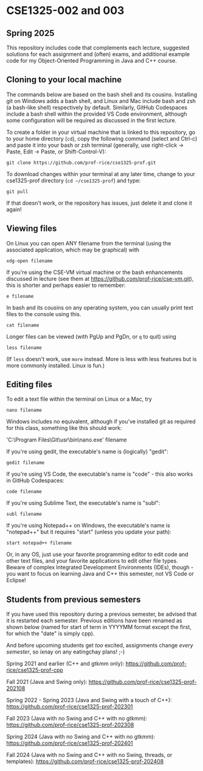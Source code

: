 # CSE1325-002 and 003
## Spring 2025

This repository includes code that complements each lecture, suggested solutions for each assignment and (often) exams, and additional example code for my Object-Oriented Programming in Java and C++ course.

## Cloning to your local machine

The commands below are based on the bash shell and its cousins. Installing git on Windows adds a bash shell, and Linux and Mac include bash and zsh (a bash-like shell) respectively by default. Similarly, GitHub Codespaces include a bash shell within the provided VS Code environment, although some configuration will be required as discussed in the first lecture.

To create a folder in your virtual machine that is linked to this repository, go to your home directory (``cd``), copy the following command (select and Ctrl-c) and paste it into your bash or zsh terminal (generally, use right-click -> Paste, Edit -> Paste, or Shift-Control-V):

``git clone https://github.com/prof-rice/cse1325-prof.git``

To download changes within your terminal at any later time, change to your cse1325-prof directory (``cd ~/cse1325-prof``) and type:

``git pull``

If that doesn't work, or the repository has issues, just delete it and clone it again!

## Viewing files

On Linux you can open ANY filename from the terminal (using the associated application, which may be graphical) with 

``xdg-open filename``

If you're using the CSE-VM virtual machine or the bash enhancements discussed in lecture (see them at https://github.com/prof-rice/cse-vm.git), this is shorter and perhaps easier to remember:

``e filename``

In bash and its cousins on any operating system, you can usually print text files to the console using this.

``cat filename``

Longer files can be viewed (with PgUp and PgDn, or ``q`` to quit) using

``less filename``

(If ``less`` doesn't work, use ``more`` instead. More is less with less features but is more commonly installed. Linux is fun.)

## Editing files

To edit a text file within the terminal on Linux or a Mac, try 

``nano filename`` 

Windows includes no equivalent, although if you've installed git as required for this class, something like this should work:

'C:\Program Files\Git\usr\bin\nano.exe' filename

If you're using gedit, the executable's name is (logically) "gedit":

``gedit filename``

If you're using VS Code, the executable's name is "code" - this also works in GitHub Codespaces:

``code filename``

If you're using Sublime Text, the executable's name is "subl":

``subl filename``

If you're using Notepad++ on Windows, the executable's name is "notepad++" but it requires "start" (unless you update your path):

``start notepad++ filename``

Or, in any OS, just use your favorite programming editor to edit code and other text files, and your favorite applications to edit other file types. Beware of complex Integrated Development Environments (IDEs), though - you want to focus on learning Java and C++ this semester, not VS Code or Eclipse!

## Students from previous semesters

If you have used this repository during a previous semester, be advised that it is restarted each semester. Previous editions have been renamed as shown below (named for start of term in YYYYMM format except the first, for which the "date" is simply cpp). 

And before upcoming students get *too* excited, assignments change *every semester*, so ixnay on any eatingchay plans! ;-) 

Spring 2021 and earlier (C++ and gtkmm only): https://github.com/prof-rice/cse1325-prof-cpp

Fall 2021 (Java and Swing only): https://github.com/prof-rice/cse1325-prof-202108

Spring 2022 - Spring 2023 (Java and Swing with a touch of C++): https://github.com/prof-rice/cse1325-prof-202301

Fall 2023 (Java with no Swing and C++ with no gtkmm): https://github.com/prof-rice/cse1325-prof-202308

Spring 2024 (Java with no Swing and C++ with no gtkmm): https://github.com/prof-rice/cse1325-prof-202401

Fall 2024 (Java with no Swing and C++ with no Swing, threads, or templates): https://github.com/prof-rice/cse1325-prof-202408

